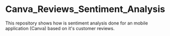 # Canva_Reviews_Sentiment_Analysis
This repository shows how is sentiment analysis done for an mobile application (Canva) based on it's customer reviews.
